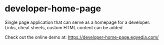 # developer-home-page
Single page application that can serve as a homepage for a developer. Links, cheat sheets, custom HTML content can be added

Check out the online demo at: https://developer-home-page.egyedia.com/
